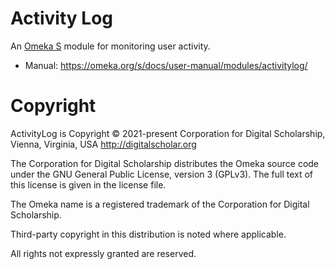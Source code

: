 # Activity Log

An [Omeka S](https://omeka.org/s/) module for monitoring user activity.

- Manual: https://omeka.org/s/docs/user-manual/modules/activitylog/

# Copyright

ActivityLog is Copyright © 2021-present Corporation for Digital Scholarship, Vienna,
Virginia, USA http://digitalscholar.org

The Corporation for Digital Scholarship distributes the Omeka source code under
the GNU General Public License, version 3 (GPLv3). The full text of this license
is given in the license file.

The Omeka name is a registered trademark of the Corporation for Digital Scholarship.

Third-party copyright in this distribution is noted where applicable.

All rights not expressly granted are reserved.
